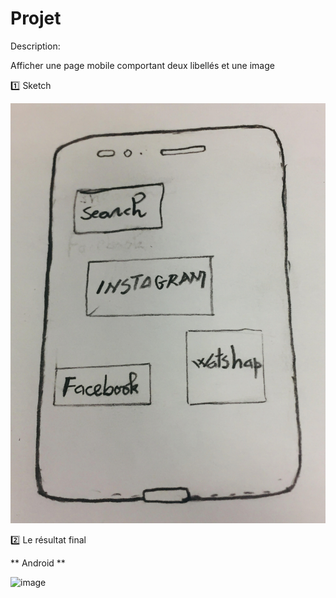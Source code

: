 
# Projet

Description:

Afficher une page mobile comportant deux libellés et une image

:one: Sketch

![image](image/sketech.jpg)

:two: Le résultat final

** Android **

![image](image/emulateur.jpg)


